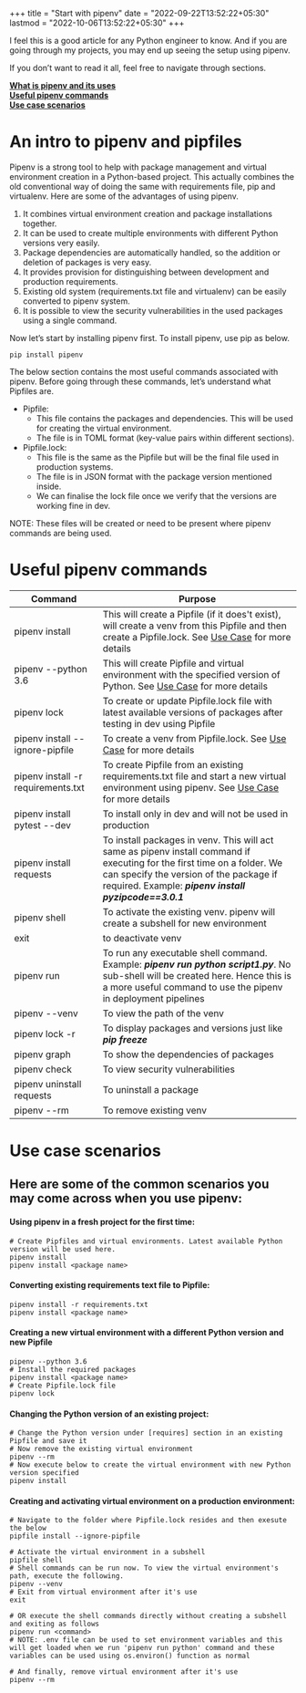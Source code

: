 +++
title = "Start with pipenv"
date = "2022-09-22T13:52:22+05:30"
lastmod = "2022-10-06T13:52:22+05:30"
+++

I feel this is a good article for any Python engineer to know. And if you are going through my projects, you may end up seeing the setup using pipenv.

If you don’t want to read it all, feel free to navigate through sections.

**[What is pipenv and its uses](#an-intro-to-pipenv-and-pipfiles)**  
**[Useful pipenv commands](#useful-pipenv-commands)**  
**[Use case scenarios](#use-case-scenarios)**

# An intro to pipenv and pipfiles
Pipenv is a strong tool to help with package management and virtual environment creation in a Python-based project. This actually combines the old conventional way of doing the same with requirements file, pip and virtualenv. Here are some of the advantages of using pipenv.

1. It combines virtual environment creation and package installations together.
2. It can be used to create multiple environments with different Python versions very easily.
3. Package dependencies are automatically handled, so the addition or deletion of packages is very easy.
4. It provides provision for distinguishing between development and production requirements.
5. Existing old system (requirements.txt file and virtualenv) can be easily converted to pipenv system.
6. It is possible to view the security vulnerabilities in the used packages using a single command.

Now let’s start by installing pipenv first. To install pipenv, use pip as below.
```
pip install pipenv
```

The below section contains the most useful commands associated with pipenv. Before going through these commands, let’s understand what Pipfiles are.

* Pipfile:
    - This file contains the packages and dependencies. This will be used for creating the virtual environment.
    - The file is in TOML format (key-value pairs within different sections).
* Pipfile.lock:
    - This file is the same as the Pipfile but will be the final file used in production systems.
    - The file is in JSON format with the package version mentioned inside.
    - We can finalise the lock file once we verify that the versions are working fine in dev.

NOTE: These files will be created or need to be present where pipenv commands are being used.

# Useful pipenv commands

| Command | Purpose |
| --- | --- |
| pipenv install | This will create a Pipfile (if it does't exist), will create a venv from this Pipfile and then create a Pipfile.lock. See [Use Case](#using-pipenv-in-a-fresh-project-for-the-first-time) for more details |
| pipenv --python 3.6 | This will create Pipfile and virtual environment with the specified version of Python. See [Use Case](#creating-a-new-virtual-environment-with-a-different-python-version-and-new-pipfile) for more details |
| pipenv lock | To create or update Pipfile.lock file with latest available versions of packages after testing in dev using Pipfile |
| pipenv install --ignore-pipfile | To create a venv from Pipfile.lock. See [Use Case](#creating-and-activating-virtual-environment-on-a-production-environment) for more details |
| pipenv install -r requirements.txt | To create Pipfile from an existing requirements.txt file and start a new virtual environment using pipenv. See [Use Case](#converting-existing-requirements-text-file-to-pipfile) for more details |
| pipenv install pytest --dev | To install only in dev and will not be used in production |
| pipenv install requests | To install packages in venv. This will act same as pipenv install command if executing for the first time on a folder. We can specify the version of the package if required. Example: **_pipenv install pyzipcode==3.0.1_** |
| pipenv shell | To activate the existing venv. pipenv will create a subshell for new environment |
| exit | to deactivate venv |
| pipenv run | To run any executable shell command. Example: **_pipenv run python script1.py_**. No sub-shell will be created here. Hence this is a more useful command to use the pipenv in deployment pipelines |
| pipenv --venv | To view the path of the venv |
| pipenv lock -r | To display packages and versions just like **_pip freeze_** |
| pipenv graph | To show the dependencies of packages |
| pipenv check | To view security vulnerabilities |
| pipenv uninstall requests | To uninstall a package |
| pipenv --rm | To remove existing venv |


# Use case scenarios
## Here are some of the common scenarios you may come across when you use pipenv:

#### Using pipenv in a fresh project for the first time:
```
# Create Pipfiles and virtual environments. Latest available Python version will be used here.
pipenv install
pipenv install <package name>
```

#### Converting existing requirements text file to Pipfile:
```
pipenv install -r requirements.txt 
pipenv install <package name>
```

#### Creating a new virtual environment with a different Python version and new Pipfile
```
pipenv --python 3.6
# Install the required packages
pipenv install <package name>
# Create Pipfile.lock file
pipenv lock
```

#### Changing the Python version of an existing project:
```
# Change the Python version under [requires] section in an existing Pipfile and save it
# Now remove the existing virtual environment
pipenv --rm
# Now execute below to create the virtual environment with new Python version specified
pipenv install
```

#### Creating and activating virtual environment on a production environment:
```
# Navigate to the folder where Pipfile.lock resides and then exesute the below
pipfile install --ignore-pipfile

# Activate the virtual environment in a subshell
pipfile shell
# Shell commands can be run now. To view the virtual environment's path, execute the following.
pipenv --venv
# Exit from virtual environment after it's use
exit

# OR execute the shell commands directly without creating a subshell and exiting as follows
pipenv run <command>
# NOTE: .env file can be used to set environment variables and this will get loaded when we run 'pipenv run python' command and these variables can be used using os.environ() function as normal

# And finally, remove virtual environment after it's use
pipenv --rm 
```
